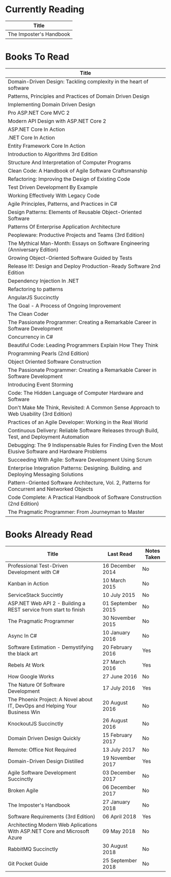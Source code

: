 Currently Reading
=================
Title                   |
----------------------- |
The Imposter's Handbook |

Books To Read
=============
Title                                                                                                 |
----------------------------------------------------------------------------------------------------- |
Domain-Driven Design: Tackling complexity in the heart of software                                    |
Patterns, Principles and Practices of Domain Driven Design                                            |
Implementing Domain Driven Design                                                                     |
Pro ASP.NET Core MVC 2                                                                                |
Modern API Design with ASP.NET Core 2                                                                 |
ASP.NET Core In Action                                                                                |
.NET Core In Action                                                                                   |
Entity Framework Core In Action                                                                       |
Introduction to Algorithms 3rd Edition                                                                |
Structure And Interpretation of Computer Programs                                                     |
Clean Code: A Handbook of Agile Software Craftsmanship                                                |
Refactoring: Improving the Design of Existing Code                                                    |
Test Driven Development By Example                                                                    |
Working Effectively With Legacy Code                                                                  |
Agile Principles, Patterns, and Practices in C#                                                       |
Design Patterns: Elements of Reusable Object-Oriented Software                                        |
Patterns Of Enterprise Application Architecture                                                       |
Peopleware: Productive Projects and Teams (3rd Edition)                                               |
The Mythical Man-Month: Essays on Software Engineering (Anniversary Edition)                          |
Growing Object-Oriented Software Guided by Tests                                                      |
Release It!: Design and Deploy Production-Ready Software 2nd Edition                                  |
Dependency Injection In .NET                                                                          |
Refactoring to patterns                                                                               |
AngularJS Succinctly                                                                                  |
The Goal - A Process of Ongoing Improvement                                                           |
The Clean Coder                                                                                       |
The Passionate Programmer: Creating a Remarkable Career in Software Development                       |
Concurrency in C#                                                                                     |
Beautiful Code: Leading Programmers Explain How They Think                                            |
Programming Pearls (2nd Edition)                                                                      |
Object Oriented Software Construction                                                                 |
The Passionate Programmer: Creating a Remarkable Career in Software Development                       |
Introducing Event Storming                                                                            |
Code: The Hidden Language of Computer Hardware and Software                                           |
Don't Make Me Think, Revisited: A Common Sense Approach to Web Usability (3rd Edition)                |
Practices of an Agile Developer: Working in the Real World                                            |
Continuous Delivery: Reliable Software Releases through Build, Test, and Deployment Automation        |
Debugging: The 9 Indispensable Rules for Finding Even the Most Elusive Software and Hardware Problems |
Succeeding With Agile: Software Development Using Scrum                                               |
Enterprise Integration Patterns: Designing. Building. and Deploying Messaging Solutions               |
Pattern-Oriented Software Architecture, Vol. 2, Patterns for Concurrent and Networked Objects         |
Code Complete: A Practical Handbook of Software Construction (2nd Edition)                            |
The Pragmatic Programmer: From Journeyman to Master                                                   |

Books Already Read
==================
Title                                                                       | Last Read         | Notes Taken
--------------------------------------------------------------------------- | ----------------- | -----------
Professional Test-Driven Development with C#                                | 16 December 2014  | No
Kanban in Action                                                            | 10 March 2015     | No
ServiceStack Succintly                                                      | 10 July 2015      | No
ASP.NET Web API 2 - Building a REST service from start to finish            | 01 September 2015 | No
The Pragmatic Programmer                                                    | 30 November 2015  | No
Async In C#                                                                 | 10 January 2016   | No
Software Estimation - Demystifying the black art                            | 20 February 2016  | Yes
Rebels At Work                                                              | 27 March 2016     | Yes
How Google Works                                                            | 27 June 2016      | No
The Nature Of Software Development                                          | 17 July 2016      | Yes
The Phoenix Project: A Novel about IT, DevOps and Helping Your Business Win | 20 August 2016    | No
KnockoutJS Succinctly                                                       | 26 August 2016    | No
Domain Driven Design Quickly                                                | 15 February 2017  | No
Remote: Office Not Required                                                 | 13 July 2017      | No
Domain-Driven Design Distilled                                              | 19 November 2017  | Yes
Agile Software Development Succinctly                                       | 03 December 2017  | No
Broken Agile                                                                | 06 December 2017  | No
The Imposter's Handbook                                                     | 27 January 2018   | No
Software Requirements (3rd Edition)                                         | 06 April 2018     | Yes
Architecting Modern Web Aplications With ASP.NET Core and Microsoft Azure   | 09 May 2018       | No
RabbitMQ Succinctly                                                         | 30 August 2018    | No
Git Pocket Guide                                                            | 25 September 2018 | No
